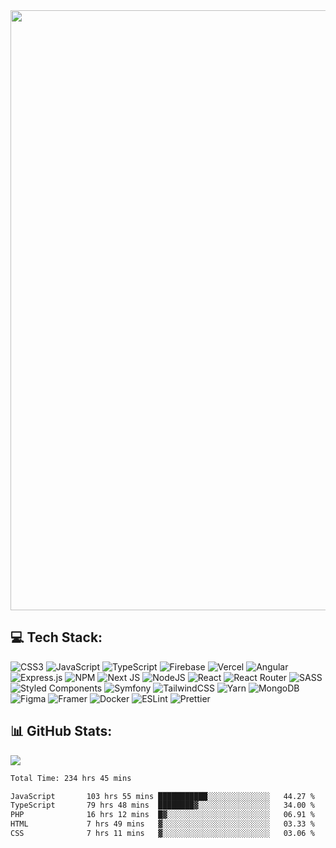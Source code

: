 <img style='width: 100vw' src='./hcampos_gradient.png'>

## 💻 Tech Stack:

![CSS3](https://img.shields.io/badge/css3-%231572B6.svg?style=for-the-badge&logo=css3&logoColor=white) ![JavaScript](https://img.shields.io/badge/javascript-%23323330.svg?style=for-the-badge&logo=javascript&logoColor=%23F7DF1E) ![TypeScript](https://img.shields.io/badge/typescript-%23007ACC.svg?style=for-the-badge&logo=typescript&logoColor=white) ![Firebase](https://img.shields.io/badge/firebase-%23039BE5.svg?style=for-the-badge&logo=firebase) ![Vercel](https://img.shields.io/badge/vercel-%23000000.svg?style=for-the-badge&logo=vercel&logoColor=white) ![Angular](https://img.shields.io/badge/angular-%23DD0031.svg?style=for-the-badge&logo=angular&logoColor=white) ![Express.js](https://img.shields.io/badge/express.js-%23404d59.svg?style=for-the-badge&logo=express&logoColor=%2361DAFB) ![NPM](https://img.shields.io/badge/NPM-%23000000.svg?style=for-the-badge&logo=npm&logoColor=white) ![Next JS](https://img.shields.io/badge/Next-black?style=for-the-badge&logo=next.js&logoColor=white) ![NodeJS](https://img.shields.io/badge/node.js-6DA55F?style=for-the-badge&logo=node.js&logoColor=white) ![React](https://img.shields.io/badge/react-%2320232a.svg?style=for-the-badge&logo=react&logoColor=%2361DAFB) ![React Router](https://img.shields.io/badge/React_Router-CA4245?style=for-the-badge&logo=react-router&logoColor=white) ![SASS](https://img.shields.io/badge/SASS-hotpink.svg?style=for-the-badge&logo=SASS&logoColor=white) ![Styled Components](https://img.shields.io/badge/styled--components-DB7093?style=for-the-badge&logo=styled-components&logoColor=white) ![Symfony](https://img.shields.io/badge/symfony-%23000000.svg?style=for-the-badge&logo=symfony&logoColor=white) ![TailwindCSS](https://img.shields.io/badge/tailwindcss-%2338B2AC.svg?style=for-the-badge&logo=tailwind-css&logoColor=white) ![Yarn](https://img.shields.io/badge/yarn-%232C8EBB.svg?style=for-the-badge&logo=yarn&logoColor=white) ![MongoDB](https://img.shields.io/badge/MongoDB-%234ea94b.svg?style=for-the-badge&logo=mongodb&logoColor=white) ![Figma](https://img.shields.io/badge/figma-%23F24E1E.svg?style=for-the-badge&logo=figma&logoColor=white) ![Framer](https://img.shields.io/badge/Framer-black?style=for-the-badge&logo=framer&logoColor=blue) ![Docker](https://img.shields.io/badge/docker-%230db7ed.svg?style=for-the-badge&logo=docker&logoColor=white) ![ESLint](https://img.shields.io/badge/ESLint-4B3263?style=for-the-badge&logo=eslint&logoColor=white) ![Prettier](https://img.shields.io/badge/prettier-1A2C34?style=for-the-badge&logo=prettier&logoColor=F7BA3E) 

## 📊 GitHub Stats:

![](https://github-readme-stats.vercel.app/api?username=Sakoutecher&show_icons=true&count_private=true&&bg_color=70,11998e,38ef7d&title_color=fff&text_color=fff&icon_color=fff&hide_border=true)<br/>

<!--START_SECTION:waka-->

```txt
Total Time: 234 hrs 45 mins

JavaScript       103 hrs 55 mins ███████████░░░░░░░░░░░░░░   44.27 %
TypeScript       79 hrs 48 mins  ████████▓░░░░░░░░░░░░░░░░   34.00 %
PHP              16 hrs 12 mins  █▓░░░░░░░░░░░░░░░░░░░░░░░   06.91 %
HTML             7 hrs 49 mins   ▓░░░░░░░░░░░░░░░░░░░░░░░░   03.33 %
CSS              7 hrs 11 mins   ▓░░░░░░░░░░░░░░░░░░░░░░░░   03.06 %
```

<!--END_SECTION:waka-->
